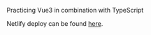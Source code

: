 Practicing Vue3 in combination with TypeScript

Netlify deploy can be found [here](https://64bc1810aae2e70008353391--dazzling-dolphin-fb72e5.netlify.app/).
